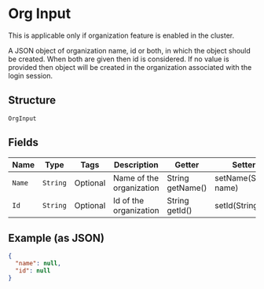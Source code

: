 
# Org Input

This is applicable only if organization feature is enabled in the cluster.

A JSON object of organization name, id or both, in which the object should be created. When both are given then id is considered. If no value is provided then object will be created in the organization associated with the login session.

## Structure

`OrgInput`

## Fields

| Name | Type | Tags | Description | Getter | Setter |
|  --- | --- | --- | --- | --- | --- |
| `Name` | `String` | Optional | Name of the organization | String getName() | setName(String name) |
| `Id` | `String` | Optional | Id of the organization | String getId() | setId(String id) |

## Example (as JSON)

```json
{
  "name": null,
  "id": null
}
```

